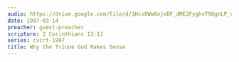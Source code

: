 ```yaml
---
audio: https://drive.google.com/file/d/1Hcx8Ww6njxDF_dME2FyghvT9QgnLP_uF/view
date: 1997-03-14
preacher: guest-preacher
scripture: 2 Corinthians 13:13
series: cvcrt-1997
title: Why the Triune God Makes Sense
---
```

